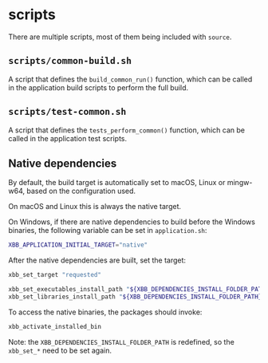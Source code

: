 # scripts

There are multiple scripts, most of them being included with `source`.

## `scripts/common-build.sh`

A script that defines the `build_common_run()` function, which can be
called in the application build scripts to perform the full build.

## `scripts/test-common.sh`

A script that defines the `tests_perform_common()` function, which can be
called in the application test scripts.

## Native dependencies

By default, the build target is automatically set to macOS, Linux or
mingw-w64, based on the configuration used.

On macOS and Linux this is always the native target.

On Windows, if there are native dependencies to build before the Windows
binaries, the following variable can be set in `application.sh`:

```sh
XBB_APPLICATION_INITIAL_TARGET="native"
```

After the native dependencies are built, set the target:

```sh
xbb_set_target "requested"

xbb_set_executables_install_path "${XBB_DEPENDENCIES_INSTALL_FOLDER_PATH}"
xbb_set_libraries_install_path "${XBB_DEPENDENCIES_INSTALL_FOLDER_PATH}"
```

To access the native binaries, the packages should invoke:

```sh
xbb_activate_installed_bin
```

Note: the `XBB_DEPENDENCIES_INSTALL_FOLDER_PATH` is redefined, so the
`xbb_set_*` need to be set again.

